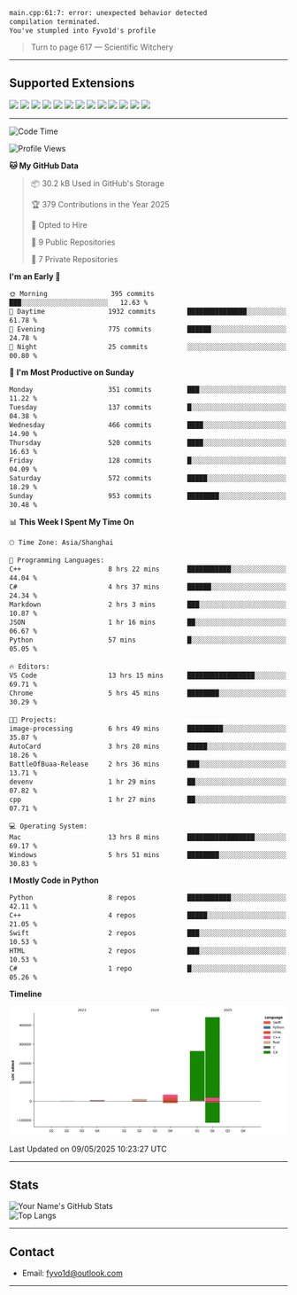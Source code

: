 ```
main.cpp:61:7: error: unexpected behavior detected
compilation terminated.
You've stumpled into Fyvo1d's profile
```

> Turn to page 617 — Scientific Witchery

---

## Supported Extensions

<p align="left">
  <img src="https://cdn.jsdelivr.net/gh/devicons/devicon/icons/cplusplus/cplusplus-original.svg" height="40" />
  <img src="https://cdn.jsdelivr.net/gh/devicons/devicon/icons/csharp/csharp-original.svg" height="40" />
  <img src="https://cdn.jsdelivr.net/gh/devicons/devicon/icons/python/python-original.svg" height="40" />
  <img src="https://cdn.jsdelivr.net/gh/devicons/devicon/icons/swift/swift-original.svg" height="40" />
  <img src="https://cdn.jsdelivr.net/gh/devicons/devicon/icons/git/git-original.svg" height="40" />
  <img src="https://cdn.jsdelivr.net/gh/devicons/devicon/icons/docker/docker-original.svg" height="40" />
  <img src="https://cdn.jsdelivr.net/gh/devicons/devicon/icons/vscode/vscode-original.svg" height="40" />
  <img src="https://www.vulkan.org/user/themes/vulkan/images/logo/vulkan-logo.svg" height="40" />
  <img src="https://cdn.jsdelivr.net/gh/devicons/devicon/icons/opengl/opengl-original.svg" height="40" />
  <img src="https://cdn.jsdelivr.net/gh/devicons/devicon/icons/pytorch/pytorch-original.svg" height="40" />
  <img src="https://cdn.jsdelivr.net/gh/devicons/devicon/icons/unity/unity-original.svg" height="40" />
  <img src="https://cdn.jsdelivr.net/gh/devicons/devicon/icons/unrealengine/unrealengine-original.svg" height="40" />
  <img src="https://cdn.jsdelivr.net/gh/devicons/devicon/icons/cmake/cmake-original.svg" height="40" />
</p>


---

<!--START_SECTION:waka-->
![Code Time](http://img.shields.io/badge/Code%20Time-128%20hrs%2047%20mins-blue)

![Profile Views](http://img.shields.io/badge/Profile%20Views-4-blue)

**🐱 My GitHub Data** 

> 📦 30.2 kB Used in GitHub's Storage 
 > 
> 🏆 379 Contributions in the Year 2025
 > 
> 💼 Opted to Hire
 > 
> 📜 9 Public Repositories 
 > 
> 🔑 7 Private Repositories 
 > 
**I'm an Early 🐤** 

```text
🌞 Morning                395 commits         ███░░░░░░░░░░░░░░░░░░░░░░   12.63 % 
🌆 Daytime                1932 commits        ███████████████░░░░░░░░░░   61.78 % 
🌃 Evening                775 commits         ██████░░░░░░░░░░░░░░░░░░░   24.78 % 
🌙 Night                  25 commits          ░░░░░░░░░░░░░░░░░░░░░░░░░   00.80 % 
```
📅 **I'm Most Productive on Sunday** 

```text
Monday                   351 commits         ███░░░░░░░░░░░░░░░░░░░░░░   11.22 % 
Tuesday                  137 commits         █░░░░░░░░░░░░░░░░░░░░░░░░   04.38 % 
Wednesday                466 commits         ████░░░░░░░░░░░░░░░░░░░░░   14.90 % 
Thursday                 520 commits         ████░░░░░░░░░░░░░░░░░░░░░   16.63 % 
Friday                   128 commits         █░░░░░░░░░░░░░░░░░░░░░░░░   04.09 % 
Saturday                 572 commits         █████░░░░░░░░░░░░░░░░░░░░   18.29 % 
Sunday                   953 commits         ████████░░░░░░░░░░░░░░░░░   30.48 % 
```


📊 **This Week I Spent My Time On** 

```text
🕑︎ Time Zone: Asia/Shanghai

💬 Programming Languages: 
C++                      8 hrs 22 mins       ███████████░░░░░░░░░░░░░░   44.04 % 
C#                       4 hrs 37 mins       ██████░░░░░░░░░░░░░░░░░░░   24.34 % 
Markdown                 2 hrs 3 mins        ███░░░░░░░░░░░░░░░░░░░░░░   10.87 % 
JSON                     1 hr 16 mins        ██░░░░░░░░░░░░░░░░░░░░░░░   06.67 % 
Python                   57 mins             █░░░░░░░░░░░░░░░░░░░░░░░░   05.05 % 

🔥 Editors: 
VS Code                  13 hrs 15 mins      █████████████████░░░░░░░░   69.71 % 
Chrome                   5 hrs 45 mins       ████████░░░░░░░░░░░░░░░░░   30.29 % 

🐱‍💻 Projects: 
image-processing         6 hrs 49 mins       █████████░░░░░░░░░░░░░░░░   35.87 % 
AutoCard                 3 hrs 28 mins       █████░░░░░░░░░░░░░░░░░░░░   18.26 % 
BattleOfBuaa-Release     2 hrs 36 mins       ███░░░░░░░░░░░░░░░░░░░░░░   13.71 % 
devenv                   1 hr 29 mins        ██░░░░░░░░░░░░░░░░░░░░░░░   07.82 % 
cpp                      1 hr 27 mins        ██░░░░░░░░░░░░░░░░░░░░░░░   07.71 % 

💻 Operating System: 
Mac                      13 hrs 8 mins       █████████████████░░░░░░░░   69.17 % 
Windows                  5 hrs 51 mins       ████████░░░░░░░░░░░░░░░░░   30.83 % 
```

**I Mostly Code in Python** 

```text
Python                   8 repos             ███████████░░░░░░░░░░░░░░   42.11 % 
C++                      4 repos             █████░░░░░░░░░░░░░░░░░░░░   21.05 % 
Swift                    2 repos             ███░░░░░░░░░░░░░░░░░░░░░░   10.53 % 
HTML                     2 repos             ███░░░░░░░░░░░░░░░░░░░░░░   10.53 % 
C#                       1 repo              █░░░░░░░░░░░░░░░░░░░░░░░░   05.26 % 
```



**Timeline**

![Lines of Code chart](https://raw.githubusercontent.com/FyVoid/FyVoid/main/assets/bar_graph.png)


 Last Updated on 09/05/2025 10:23:27 UTC
<!--END_SECTION:waka-->

---

## Stats

![Your Name's GitHub Stats](https://github-readme-stats.vercel.app/api?username=fyvoid&show_icons=true&theme=tokyonight)  
![Top Langs](https://github-readme-stats.vercel.app/api/top-langs/?username=fyvoid&layout=compact&theme=tokyonight)

---

## Contact

- Email: [fyvo1d@outlook.com](fyvo1d@outlook.com)  

---
